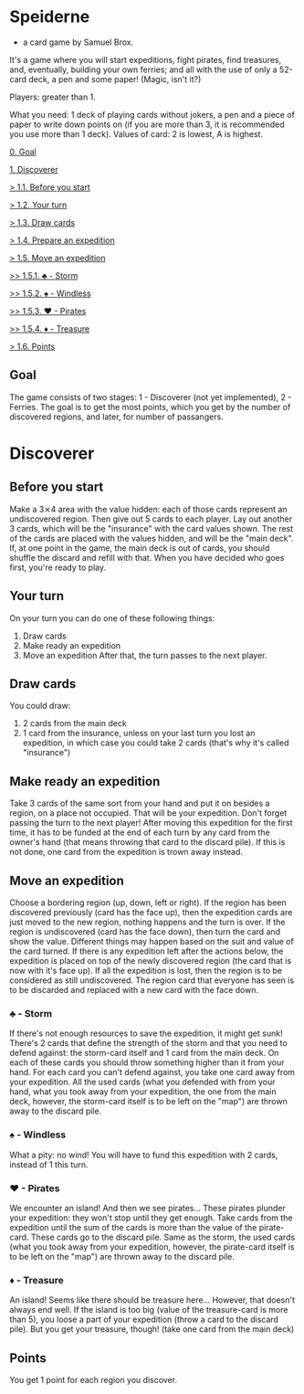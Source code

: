 # Speiderne
- a card game by Samuel Brox.

It's a game where you will start expeditions, fight pirates, find treasures, and, eventually, building your own ferries; and all with the use of only a 52-card deck, a pen and some paper! (Magic, isn't it?)

Players: greater than 1.

What you need: 1 deck of playing cards without jokers, a pen and a piece of paper to write down points on (if you are more than 3, it is recommended you use more than 1 deck).
Values of card: 2 is lowest, A is highest.

[0. Goal](#goal)

[1. Discoverer](#discover)

[> 1.1. Before you start](#beforestart)

[> 1.2. Your turn](#turn)

[> 1.3. Draw cards](#cards)

[> 1.4. Prepare an expedition](#makexp)

[> 1.5. Move an expedition](#movexp)

[>>  1.5.1. ♣ - Storm](#storm)

[>>  1.5.2. ♠ - Windless](#windless)

[>>  1.5.3. ♥ - Pirates](#pirates)

[>>  1.5.4. ♦ - Treasure](#treasure)

[> 1.6. Points](#points)


## Goal<a name="goal"></a>
The game consists of two stages: 1 - Discoverer (not yet implemented), 2 - Ferries. The goal is to get the most points, which you get by the number of discovered regions, and later, for number of passangers.
# Discoverer<a name="discover"></a>
## Before you start<a name="beforestart"></a>
Make a 3⨯4 area with the value hidden: each of those cards represent an undiscovered region. Then give out 5 cards to each player. Lay out another 3 cards, which will be the "insurance" with the card values shown. The rest of the cards are placed with the values hidden, and will be the "main deck". If, at one point in the game, the main deck is out of cards, you should shuffle the discard and refill with that. When you have decided who goes first, you're ready to play.
## Your turn<a name="turn"></a>
On your turn you can do one of these following things:
1. Draw cards
2. Make ready an expedition
3. Move an expedition
After that, the turn passes to the next player.
## Draw cards<a name="cards"></a>
You could draw:
1. 2 cards from the main deck
2. 1 card from the insurance, unless on your last turn you lost an expedition, in which case you could take 2 cards (that's why it's called "insurance")
## Make ready an expedition<a name="makexp"></a>
Take 3 cards of the same sort from your hand and put it on besides a region, on a place not occupied. That will be your expedition. Don't forget passing the turn to the next player! <a name="fund"></a>After moving this expedition for the first time, it has to be funded at the end of each turn by any card from the owner's hand (that means throwing that card to the discard pile). If this is not done, one card from the expedition is trown away instead.
## Move an expedition<a name="movexp"></a>
Choose a bordering region (up, down, left or right).  If the region has been discovered previously (card has the face up), then the expedition cards are just moved to the new region, nothing happens and the turn is over.  If the region is undiscovered (card has the face down), then turn the card and show the value. Different things may happen based on the suit and value of the card turned. If there is any expedition left after the actions below, the expedition is placed on top of the newly discovered region (the card that is now with it's face up).  If all the expedition is lost, then the region is to be considered as still undiscovered.  The region card that everyone has seen is to be discarded and replaced with a new card with the face down.
### ♣ - Storm<a name="storm"></a>
If there's not enough resources to save the expedition, it might get sunk! There's 2 cards that define the strength of the storm and that you need to defend against: the storm-card itself and 1 card from the main deck. On each of these cards you should throw something higher than it from your hand. For each card you can't defend against, you take one card away from your expedition. All the used cards (what you defended with from your hand, what you took away from your expedition, the one from the main deck, however, the storm-card itself is to be left on the "map") are thrown away to the discard pile.
### ♠ - Windless<a name="windless"></a>
What a pity: no wind! You will have to fund this expedition with 2 cards, instead of 1 this turn.
### ♥ - Pirates<a name="pirates"></a>
We encounter an island! And then we see pirates... These pirates plunder your expedition: they won't stop until they get enough. Take cards from the expedition until the sum of the cards is more than the value of the pirate-card. These cards go to the discard pile. Same as the storm, the used cards (what you took away from your expedition, however, the pirate-card itself is to be left on the "map") are thrown away to the discard pile.
### ♦ - Treasure<a name="treasure"></a>
An island! Seems like there should be treasure here... However, that doesn't always end well. If the island is too big (value of the treasure-card is more than 5), you loose a part of your expedition (throw a card to the discard pile). But you get your treasure, though! (take one card from the main deck)
## Points<a name="points"></a>
You get 1 point for each region you discover.
